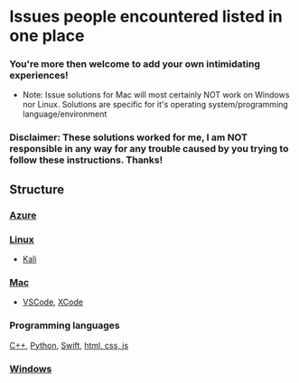 # Issues people encountered listed in one place

### You're more then welcome to add your own intimidating experiences!

+ Note: Issue solutions for Mac will most certainly NOT work on Windows nor Linux. Solutions are specific for it's operating system/programming language/environment

### Disclaimer: These solutions worked for me, I am NOT responsible in any way for any trouble caused by you trying to follow these instructions. Thanks!

## Structure

### <a href="https://github.com/scraptechguy/IssuesEncoutered/blob/main/Azure/HOWTO.md">Azure</a>

### <a href="https://github.com/scraptechguy/IssuesEncoutered/blob/main/Linux/HOWTO.md">Linux</a>

+ <a href="">Kali</a>

### <a href="https://github.com/scraptechguy/IssuesEncoutered/blob/main/Mac/HOWTO.md">Mac</a>

+ <a href="https://github.com/scraptechguy/IssuesEncoutered/blob/main/Mac/VSCode/HOWTO.md">VSCode</a>, <a href="https://github.com/scraptechguy/IssuesEncoutered/blob/main/Mac/XCode/HOWTO.md">XCode</a>

### Programming languages

<a href="https://github.com/scraptechguy/IssuesEncoutered/blob/main/Programming%20languages/C%2B%2B/HOWTO.md">C++</a>, <a href="https://github.com/scraptechguy/IssuesEncoutered/blob/main/Programming%20languages/Python/HOWTO.md">Python</a>, <a href="https://github.com/scraptechguy/IssuesEncoutered/blob/main/Programming%20languages/Swift/SwiftUI/HOWTO.md">Swift</a>, <a href="https://github.com/scraptechguy/IssuesEncoutered/blob/main/Programming%20languages/html%2C%20css%2C%20js/HOWTO.md">html, css, js</a>

### <a href="https://github.com/scraptechguy/IssuesEncoutered/blob/main/Windows/HOWTO.md">Windows</a>
